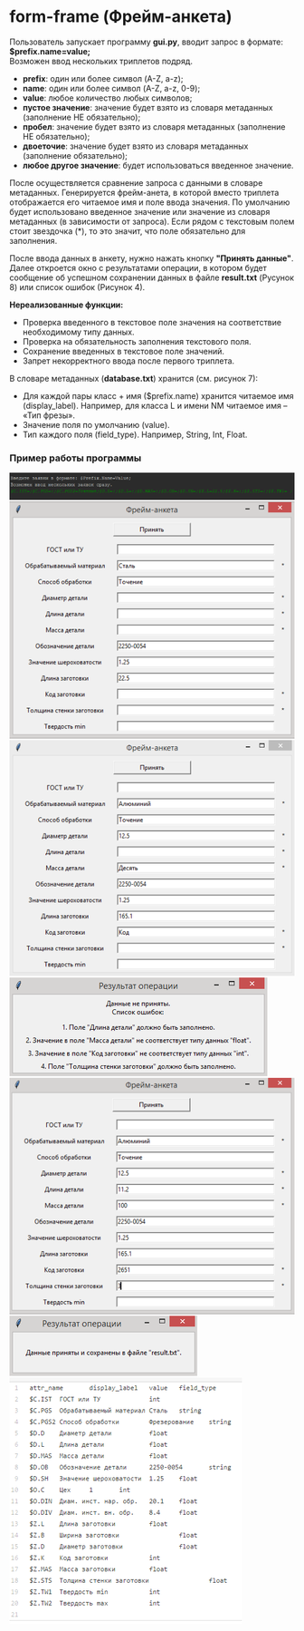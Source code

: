 # form-frame (Фрейм-анкета)

Пользователь запускает программу **gui.py**, вводит запрос в формате: **$prefix.name=value;**</br>
Возможен ввод нескольких триплетов подряд.

* **prefix**: один или более символ (A-Z, a-z);
* **name**: один или более символ (A-Z, a-z, 0-9);
* **value**: любое количество любых символов;
 * **пустое значение**: значение будет взято из словаря метаданных (заполнение НЕ обязательно);
 * **пробел**: значение будет взято из словаря метаданных (заполнение НЕ обязательно);
 * **двоеточие**: значение будет взято из словаря метаданных (заполнение обязательно);
 * **любое другое значение**: будет использоваться введенное значение.

После осуществляется сравнение запроса с данными в словаре метаданных.
Генерируется фрейм-анета, в которой вместо триплета отображается его читаемое имя
и поле ввода значения. По умолчанию будет использовано введенное значение или значение из словаря метаданных (в зависимости от запроса). Если рядом с текстовым полем стоит звездочка (*), то это значит, что поле обязательно для заполнения. 

После ввода данных в анкету, нужно нажать кнопку **"Принять данные"**. Далее откроется окно с результатами операции, в котором будет сообщение об успешном сохранении данных в файле **result.txt** (Русунок 8) или список ошибок (Рисунок 4).

**Нереализованные функции:**
* Проверка введенного в текстовое поле значения на соответствие необходимому типу данных.
* Проверка на обязательность заполнения текстового поля.
* Сохранение введенных в текстовое поле значений.
* Запрет некорректного ввода после первого триплета.

В словаре метаданных (**database.txt**) хранится (см. рисунок 7):
* Для каждой пары класс + имя ($prefix.name) хранится читаемое имя (display_label).
Например, для класса L и имени NM читаемое имя – «Тип фрезы».
* Значение поля по умолчанию (value).
* Тип каждого поля (field_type). Например, String, Int, Float.

### Пример работы программы

![](Example/1.PNG)
![](Example/2.PNG)
![](Example/3.PNG)
![](Example/4.PNG)
![](Example/5.PNG)
![](Example/6.PNG)
![](Example/7.PNG)
